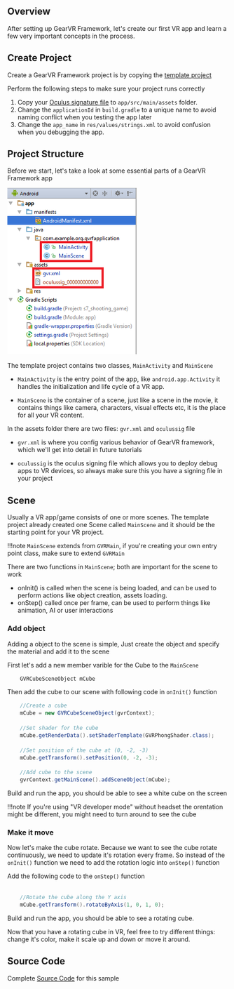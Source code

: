 
## Overview
After setting up GearVR Framework, let's create our first VR app and learn a few very important concepts in the process.

## Create Project
Create a GearVR Framework project is by copying the [template project](https://github.com/nitosan/GearVRf-template) 

Perform the following steps to make sure your project runs correctly

1. Copy your [Oculus signature file](https://developer.oculus.com/osig/) to `app/src/main/assets` folder.
1. Change the `applicationId` in `build.gradle` to a unique name to avoid naming conflict when you testing the app later
1. Change the `app_name` in `res/values/strings.xml` to avoid confusion when you debugging the app.

## Project Structure
Before we start, let's take a look at some essential parts of a GearVR Framework app

![](/images/gvrf_tut1_project.png)

The template project contains two classes, `MainActivity` and `MainScene`

* `MainActivity` is the entry point of the app, like `android.app.Activity` it handles the initialization and life cycle of a VR app.

* `MainScene` is the container of a scene, just like a scene in the movie, it contains things like camera, characters, visual effects etc, it is the place for all your VR content.

In the assets folder there are two files: `gvr.xml` and `oculussig` file

* `gvr.xml` is where you config various behavior of GearVR framework, which we'll get into detail in future tutorials

* `oculussig` is the oculus signing file which allows you to deploy debug apps to VR devices, so always make sure this you have a signing file in your project


## Scene
Usually a VR app/game consists of one or more scenes. The template project already created one Scene called `MainScene` and it should be the starting point for your VR project. 

!!!note
	`MainScene` extends from `GVRMain`, if you're creating your own entry point class, make sure to extend `GVRMain`

There are two functions in `MainScene`; both are important for the scene to work

* onInit() is called when the scene is being loaded, and can be used to perform actions like object creation, assets loading.
* onStep() called once per frame, can be used to perform things like animation, AI or user interactions

### Add object

Adding a object to the scene is simple, Just create the object and specify the material and add it to the scene

First let's add a new member varible for the Cube to the `MainScene`
```java
	GVRCubeSceneObject mCube
```

Then add the cube to our scene with following code in `onInit()` function
```java
	//Create a cube
	mCube = new GVRCubeSceneObject(gvrContext);

	//Set shader for the cube
	mCube.getRenderData().setShaderTemplate(GVRPhongShader.class);

	//Set position of the cube at (0, -2, -3)
	mCube.getTransform().setPosition(0, -2, -3);
	
	//Add cube to the scene
	gvrContext.getMainScene().addSceneObject(mCube);
```

Build and run the app, you should be able to see a white cube on the screen

!!!note
	If you're using "VR developer mode" without headset the orentation might be different, you might need to turn around to see the cube

### Make it move

Now let's make the cube rotate. Because we want to see the cube rotate continuously, we need to update it's rotation every frame. So instead of the `onInit()` function we need to add the rotation logic into `onStep()` function


Add the following code to the `onStep()` function
```java

	//Rotate the cube along the Y axis
	mCube.getTransform().rotateByAxis(1, 0, 1, 0);

```

Build and run the app, you should be able to see a rotating cube.

Now that you have a rotating cube in VR, feel free to try different things: change it's color, make it scale up and down or move it around.

## Source Code
Complete [Source Code](https://github.com/gearvrf/GearVRf-Demos) for this sample
